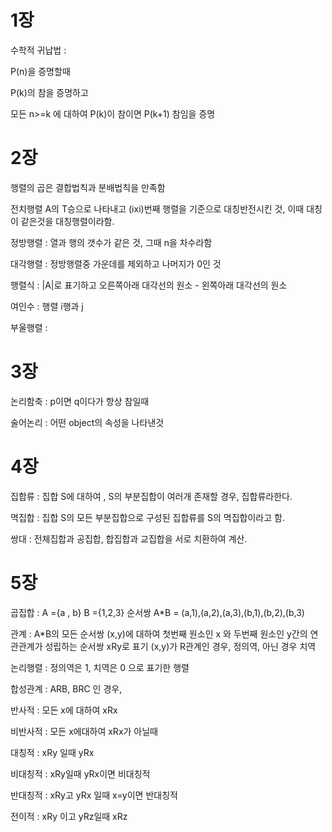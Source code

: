 # 1장

수학적 귀납법 : 

P(n)을 증명할때

P(k)의 참을 증명하고 

모든 n>=k 에 대하여 P(k)이 참이면  P(k+1) 참임을 증명

# 2장

행렬의 곱은 결합법칙과 분배법칙을 만족함

전치행렬 A의 T승으로 나타내고 (ixi)번째 행렬을 기준으로 대칭반전시킨 것, 이때 대칭이 같은것을 대칭행렬이라함.

정방행렬 : 열과 행의 갯수가 같은 것, 그때 n을 차수라함

대각행렬 : 정방행렬중 가운데를 제외하고 나머지가 0인 것

행렬식 : |A|로 표기하고 오른쪽아래 대각선의 원소 - 왼쪽아래 대각선의 원소

여인수 : 행렬 i행과 j

부울행렬 : 

# 3장

논리함축 : p이면 q이다가 항상 참일때

술어논리 : 어떤 object의 속성을 나타낸것 


# 4장 

집합류 : 집합 S에 대하여 , S의 부분집합이 여러개 존재할 경우, 집합류라한다.

멱집합 : 집합 S의 모든 부분집합으로 구성된 집합류를 S의 멱집합이라고 함.

쌍대 : 전체집합과 공집합, 합집합과 교집합을 서로 치환하여 계산.

# 5장

곱집합 : 
A ={a , b} 
B ={1,2,3}
순서쌍 A*B = (a,1),(a,2),(a,3),(b,1),(b,2),(b,3)

관계 : A*B의 모든 순서쌍 (x,y)에 대하여 첫번째 원소인 x 와 두번째 원소인 y간의 연관관계가 성립하는 순서쌍
xRy로 표기 
(x,y)가 R관계인 경우, 정의역, 아닌 경우 치역

논리행렬 : 정의역은 1, 치역은 0 으로 표기한 행렬

합성관계 : ARB, BRC 인 경우, 


반사적 : 모든 x에 대하여 xRx

비반사적 : 모든 x에대하여 xRx가 아닐때

대칭적 : xRy 일때 yRx

비대칭적 : xRy일때 yRx이면 비대칭적


반대칭적 : xRy고 yRx 일때 x=y이면 반대칭적

전이적 : xRy 이고 yRz일때 xRz